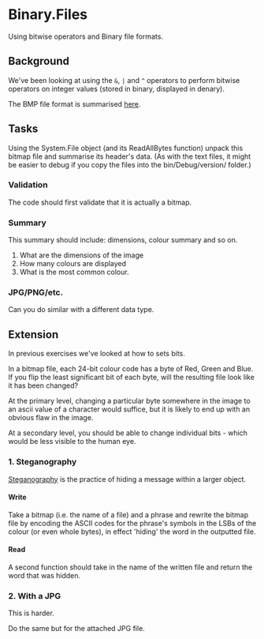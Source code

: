 # Binary.Files

Using bitwise operators and Binary file formats.  

## Background 
We've been looking at using the `&`, `|` and `^` operators to perform bitwise operators on integer values (stored in binary, displayed in denary). 

The BMP file format is summarised [here](http://www.fastgraph.com/help/bmp_header_format.html).


## Tasks 

Using the System.File object (and its ReadAllBytes function) unpack this bitmap file and summarise its header's data. (As with the text files, it might be easier to debug if you copy the files into the bin/Debug/version/ folder.)

### Validation 

The code should first validate that it is actually a bitmap. 

### Summary

This summary should include: dimensions, colour summary and so on. 

1. What are the dimensions of the image  
1. How many colours are displayed
1. What is the most common colour. 

### JPG/PNG/etc.

Can you do similar with a different data type. 

## Extension

In previous exercises we've looked at how to sets bits. 

In a bitmap file, each 24-bit colour code has a byte of Red, Green and Blue. If you flip the least significant bit of each byte, will the resulting file look like it has been changed? 

At the primary level, changing a particular byte somewhere in the image to an ascii value of a character would suffice, but it is likely to end up with an obvious flaw in the image.

At a secondary level, you should be able to change individual bits - which would be less visible to the human eye.


### 1. Steganography 

[Steganography](https://en.wikipedia.org/wiki/Steganography) is the practice of hiding a message within a larger object. 

#### Write 

Take a bitmap (i.e. the name of a file) and a phrase and rewrite the bitmap file by encoding the ASCII codes for the phrase's symbols in the LSBs of the colour (or even whole bytes), in effect 'hiding' the word in the outputted file. 

#### Read 

A second function should take in the name of the written file and return the word that was hidden.


### 2. With a JPG

This is harder. 

Do the same but for the attached JPG file.
